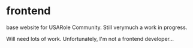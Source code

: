# frontend

base website for USARole Community. 
Still verymuch a work in progress.

Will need lots of work. Unfortunately, I'm not a frontend developer...